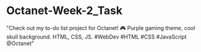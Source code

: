 # Octanet-Week-2_Task
"Check out my to-do list project for Octanet! 🎮 Purple gaming theme, cool skull background. HTML, CSS, JS. #WebDev #HTML #CSS #JavaScript @Octanet"
